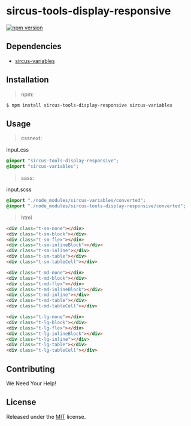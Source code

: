 # sircus-tools-display-responsive

[![npm version](https://img.shields.io/npm/v/sircus-tools-display-responsive.svg?style=flat)](https://www.npmjs.com/package/sircus-tools-display-responsive)

## Dependencies
- [sircus-variables](https://github.com/sircus/variables)


## Installation

> npm:

```bash
$ npm install sircus-tools-display-responsive sircus-variables
```

## Usage

> cssnext:

input.css
```css
@import "sircus-tools-display-responsive";
@import "sircus-variables";
```

> sass:

input.scss
```scss
@import "./node_modules/sircus-variables/converted";
@import "./node_modules/sircus-tools-display-responsive/converted";
```


> html

```html
<div class="t-sm-none"></div>
<div class="t-sm-block"></div>
<div class="t-sm-flex"></div>
<div class="t-sm-inlineBlock"></div>
<div class="t-sm-inline"></div>
<div class="t-sm-table"></div>
<div class="t-sm-tableCell"></div>

<div class="t-md-none"></div>
<div class="t-md-block"></div>
<div class="t-md-flex"></div>
<div class="t-md-inlineBlock"></div>
<div class="t-md-inline"></div>
<div class="t-md-table"></div>
<div class="t-md-tableCell"></div>

<div class="t-lg-none"></div>
<div class="t-lg-block"></div>
<div class="t-lg-flex"></div>
<div class="t-lg-inlineBlock"></div>
<div class="t-lg-inline"></div>
<div class="t-lg-table"></div>
<div class="t-lg-tableCell"></div>
```


## Contributing

We Need Your Help!


## License
Released under the [MIT](https://github.com/sircus/license/blob/master/LICENSE) license.

